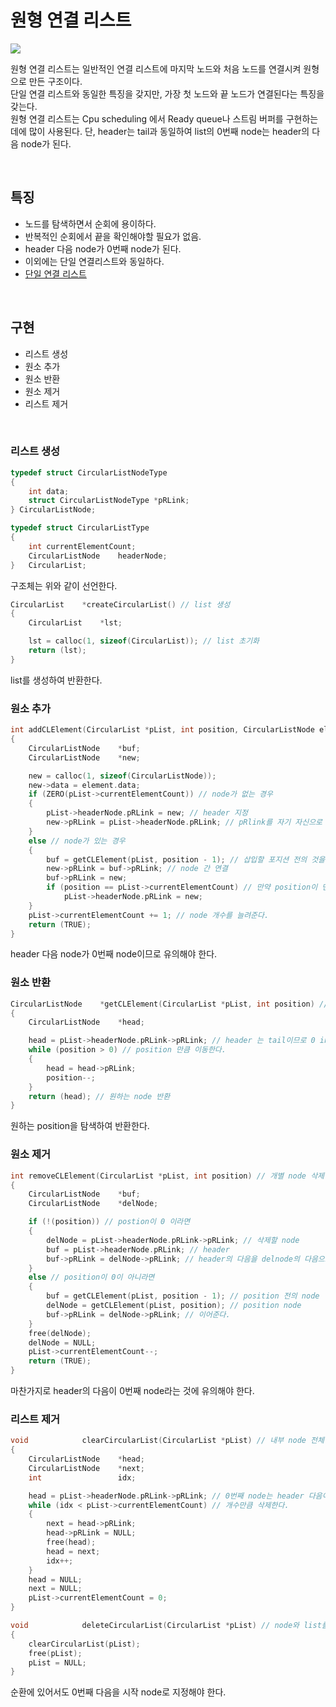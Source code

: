 # 원형 연결 리스트

<img src="https://img1.daumcdn.net/thumb/R1280x0/?scode=mtistory2&fname=https%3A%2F%2Fblog.kakaocdn.net%2Fdn%2F80fBj%2Fbtrz3kJsm7r%2FJnjgrIMyeRrV6h01fNHc90%2Fimg.png" />

원형 연결 리스트는 일반적인 연결 리스트에 마지막 노드와 처음 노드를 연결시켜 원형으로 만든 구조이다.  
단일 연결 리스트와 동일한 특징을 갖지만, 가장 첫 노드와 끝 노드가 연결된다는 특징을 갖는다.  
원형 연결 리스트는 Cpu scheduling 에서 Ready queue나 스트림 버퍼를 구현하는 데에 많이 사용된다.
단, header는 tail과 동일하여 list의 0번째 node는 header의 다음 node가 된다.

<br />

## 특징

-   노드를 탐색하면서 순회에 용이하다.
-   반복적인 순회에서 끝을 확인해야할 필요가 없음.
-	header 다음 node가 0번째 node가 된다.
-   이외에는 단일 연결리스트와 동일하다.
-   [단일 연결 리스트](https://liltdevs.tistory.com/73)

<br />

## 구현

-   리스트 생성
-   원소 추가
-   원소 반환
-   원소 제거
-   리스트 제거

<br />

### 리스트 생성

```C
typedef struct CircularListNodeType
{
	int data;
	struct CircularListNodeType	*pRLink;
} CircularListNode;

typedef struct CircularListType
{
	int	currentElementCount;	
	CircularListNode	headerNode;
}	CircularList;
```

구조체는 위와 같이 선언한다.

```C
CircularList	*createCircularList() // list 생성
{
	CircularList	*lst;

	lst = calloc(1, sizeof(CircularList)); // list 초기화
	return (lst);
}
```
list를 생성하여 반환한다.


### 원소 추가

```C
int	addCLElement(CircularList *pList, int position, CircularListNode element) // node 추가
{
	CircularListNode	*buf;
	CircularListNode	*new;

	new = calloc(1, sizeof(CircularListNode));
	new->data = element.data;
	if (ZERO(pList->currentElementCount)) // node가 없는 경우
	{
		pList->headerNode.pRLink = new; // header 지정
		new->pRLink = pList->headerNode.pRLink; // pRlink를 자기 자신으로 하여 순회할 수 있게 한다.
	}
	else // node가 있는 경우
	{
		buf = getCLElement(pList, position - 1); // 삽입할 포지션 전의 것을 지정한다.
		new->pRLink = buf->pRLink; // node 간 연결
		buf->pRLink = new;
		if (position == pList->currentElementCount) // 만약 position이 맨 끝일 경우 header 로 지정한다.
			pList->headerNode.pRLink = new;
	}
	pList->currentElementCount += 1; // node 개수를 늘려준다.
	return (TRUE);
}
```

header 다음 node가 0번째 node이므로 유의해야 한다.

### 원소 반환
```C
CircularListNode	*getCLElement(CircularList *pList, int position) // node 반환
{
	CircularListNode	*head;

	head = pList->headerNode.pRLink->pRLink; // header 는 tail이므로 0 index는 header의 다음이 된다.
	while (position > 0) // position 만큼 이동한다.
	{
		head = head->pRLink;
		position--;
	}
	return (head); // 원하는 node 반환
}

```

원하는 position을 탐색하여 반환한다.

### 원소 제거

```C
int	removeCLElement(CircularList *pList, int position) // 개별 node 삭제
{
	CircularListNode	*buf;
	CircularListNode	*delNode;

	if (!(position)) // postion이 0 이라면
	{
		delNode = pList->headerNode.pRLink->pRLink; // 삭제할 node
		buf = pList->headerNode.pRLink; // header
		buf->pRLink = delNode->pRLink; // header의 다음을 delnode의 다음으로 지정한다.
	}
	else // position이 0이 아니라면
	{
		buf = getCLElement(pList, position - 1); // position 전의 node
		delNode = getCLElement(pList, position); // position node
		buf->pRLink = delNode->pRLink; // 이어준다.
	}
	free(delNode);
	delNode = NULL;
	pList->currentElementCount--;
	return (TRUE);
}
```

마찬가지로 header의 다음이 0번째 node라는 것에 유의해야 한다.

### 리스트 제거

```C
void			clearCircularList(CircularList *pList) // 내부 node 전체 삭제
{
	CircularListNode	*head;
	CircularListNode	*next;
	int					idx;

	head = pList->headerNode.pRLink->pRLink; // 0번째 node는 header 다음이다.
	while (idx < pList->currentElementCount) // 개수만큼 삭제한다.
	{
		next = head->pRLink;
		head->pRLink = NULL;
		free(head);
		head = next;
		idx++;
	}
	head = NULL;
	next = NULL;
	pList->currentElementCount = 0;
}

void			deleteCircularList(CircularList *pList) // node와 list를 삭제한다.
{
	clearCircularList(pList);
	free(pList);
	pList = NULL;
}
```

순환에 있어서도 0번째 다음을 시작 node로 지정해야 한다.